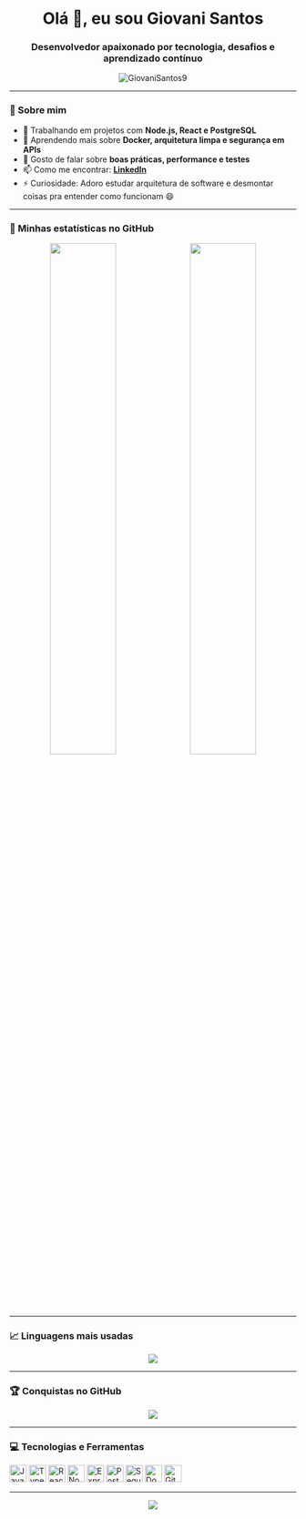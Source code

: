 <h1 align="center">Olá 👋, eu sou Giovani Santos</h1>
<h3 align="center">Desenvolvedor apaixonado por tecnologia, desafios e aprendizado contínuo</h3>

<p align="center">
  <img src="https://komarev.com/ghpvc/?username=GiovaniSantos9&label=Visualiza%C3%A7%C3%B5es%20do%20perfil&color=0e75b6&style=flat" alt="GiovaniSantos9" />
</p>

---

### 🧠 Sobre mim

- 🔭 Trabalhando em projetos com **Node.js, React e PostgreSQL**  
- 🌱 Aprendendo mais sobre **Docker, arquitetura limpa e segurança em APIs**  
- 💬 Gosto de falar sobre **boas práticas, performance e testes**  
- 📫 Como me encontrar: **[LinkedIn](https://www.linkedin.com/in/giovanisantos9/)**  
- ⚡ Curiosidade: Adoro estudar arquitetura de software e desmontar coisas pra entender como funcionam 😄

---

### 🚀 Minhas estatísticas no GitHub

<p align="center">
  <img width="48%" src="https://github-readme-stats.vercel.app/api?username=GiovaniSantos9&show_icons=true&theme=transparent&count_private=true&hide_border=false" />
  <img width="48%" src="https://github-readme-streak-stats.herokuapp.com/?user=GiovaniSantos9&theme=transparent&hide_border=false" />
</p>

---

### 📈 Linguagens mais usadas

<p align="center">
  <img src="https://github-readme-stats.vercel.app/api/top-langs/?username=GiovaniSantos9&layout=compact&theme=transparent&hide_border=false" />
</p>

---

### 🏆 Conquistas no GitHub

<p align="center">
  <img src="https://github-profile-trophy.vercel.app/?username=GiovaniSantos9&theme=flat&no-frame=true&column=7&margin-w=5" />
</p>

---

### 💻 Tecnologias e Ferramentas

<p align="left">
  <img src="https://cdn.jsdelivr.net/gh/devicons/devicon/icons/javascript/javascript-original.svg" height="30" alt="JavaScript" />
  <img src="https://cdn.jsdelivr.net/gh/devicons/devicon/icons/typescript/typescript-original.svg" height="30" alt="TypeScript" />
  <img src="https://cdn.jsdelivr.net/gh/devicons/devicon/icons/react/react-original.svg" height="30" alt="React" />
  <img src="https://cdn.jsdelivr.net/gh/devicons/devicon/icons/nodejs/nodejs-original.svg" height="30" alt="Node.js" />
  <img src="https://cdn.jsdelivr.net/gh/devicons/devicon/icons/express/express-original.svg" height="30" alt="Express" />
  <img src="https://cdn.jsdelivr.net/gh/devicons/devicon/icons/postgresql/postgresql-original.svg" height="30" alt="PostgreSQL" />
  <img src="https://cdn.jsdelivr.net/gh/devicons/devicon/icons/sequelize/sequelize-original.svg" height="30" alt="Sequelize" />
  <img src="https://cdn.jsdelivr.net/gh/devicons/devicon/icons/docker/docker-original.svg" height="30" alt="Docker" />
  <img src="https://cdn.jsdelivr.net/gh/devicons/devicon/icons/git/git-original.svg" height="30" alt="Git" />
</p>

---

<p align="center">
  <img src="https://readme-typing-svg.demolab.com?font=Fira+Code&duration=3000&pause=1000&color=00F7FF&center=true&vCenter=true&width=435&lines=Bem-vindo+ao+meu+GitHub!;Confira+meus+projetos+e+colabora%C3%A7%C3%B5es!+%F0%9F%9A%80" />
</p>